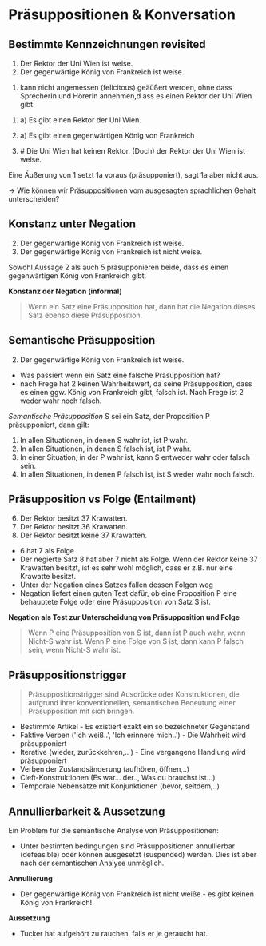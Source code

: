 # Präsuppositionen & Konversation

## Bestimmte Kennzeichnungen revisited

1. Der Rektor der Uni Wien ist weise.
2. Der gegenwärtige König von Frankreich ist weise.

1) kann nicht angemessen (felicitous) geäüßert werden, ohne dass SprecherIn und HörerIn annehmen,d ass es einen Rektor der Uni Wien gibt

1. a) Es gibt einen Rektor der Uni Wien.
2. a) Es gibt einen gegenwärtigen König von Frankreich

3.  \# Die Uni Wien hat keinen Rektor. (Doch) der Rektor der Uni Wien ist weise.

Eine Äußerung von 1 setzt 1a voraus (präsupponiert), sagt 1a aber nicht aus.

-> Wie können wir Präsuppositionen vom ausgesagten sprachlichen Gehalt unterscheiden?

## Konstanz unter Negation

2. Der gegenwärtige König von Frankreich ist weise.
5. Der gegenwärtige König von Frankreich ist nicht weise.

Sowohl Aussage 2 als auch 5 präsupponieren beide, dass es einen gegenwärtigen König von Frankreich gibt.

**Konstanz der Negation (informal)**
> Wenn ein Satz eine Präsupposition hat, dann hat die Negation dieses Satz ebenso diese Präsupposition.

## Semantische Präsupposition

2. Der gegenwärtige König von Frankreich ist weise.
  * Was passiert wenn ein Satz eine falsche Präsupposition hat?
  * nach Frege hat 2 keinen Wahrheitswert, da seine Präsupposition, dass es einen ggw. König von Frankreich gibt, falsch ist. Nach Frege ist 2 weder wahr noch falsch.

*Semantische Präsupposition*
S sei ein Satz, der Proposition P präsupponiert, dann gilt:

1. In allen Situationen, in denen S wahr ist, ist P wahr.
2. In allen Situationen, in denen S falsch ist, ist P wahr.
3. In einer Situation, in der P wahr ist, kann S entweder wahr oder falsch sein.
4. In allen Situationen, in denen P falsch ist, ist S weder wahr noch falsch.

## Präsupposition vs Folge (Entailment)

6. Der Rektor besitzt 37 Krawatten.
7. Der Rektor besitzt 36 Krawatten.
8. Der Rektor besitzt keine 37 Krawatten.
  * 6 hat 7 als Folge
  * Der negierte Satz 8 hat aber 7 nicht als Folge. Wenn der Rektor keine 37 Krawatten besitzt, ist es sehr wohl möglich, dass er z.B. nur eine Krawatte besitzt.
  * Unter der Negation eines Satzes fallen dessen Folgen weg
  * Negation liefert einen guten Test dafür, ob eine Proposition P eine behauptete Folge oder eine Präsupposition von Satz S ist.

**Negation als Test zur Unterscheidung von Präsupposition und Folge**
> Wenn P eine Präsupposition von S ist, dann ist P auch wahr, wenn Nicht-S wahr ist. Wenn P eine Folge von S ist, dann kann P falsch sein, wenn Nicht-S wahr ist.

## Präsuppositionstrigger

> Präsuppositionstrigger sind Ausdrücke oder Konstruktionen, die aufgrund ihrer konventionellen, semantischen Bedeutung einer Präsupposition mit sich bringen.

  * Bestimmte Artikel - Es existiert exakt ein so bezeichneter Gegenstand
  * Faktive Verben ('Ich weiß..', 'Ich erinnere mich..') - Die Wahrheit wird präsupponiert
  * Iterative (wieder, zurückkehren,.. ) - Eine vergangene Handlung wird präsupponiert
  * Verben der Zustandsänderung (aufhören, öffnen,..)
  * Cleft-Konstruktionen (Es war... der.., Was du brauchst ist...)
  * Temporale Nebensätze mit Konjunktionen (bevor, seitdem,..)


## Annullierbarkeit & Aussetzung

Ein Problem für die semantische Analyse von Präsuppositionen:
* Unter bestimten bedingungen sind Präsuppositionen annullierbar (defeasible) oder können ausgesetzt (suspended) werden. Dies ist aber nach der semantischen Analyse unmöglich.

**Annullierung**
* Der gegenwärtige König von Frankreich ist nicht weiße - es gibt keinen König von Frankreich!

**Aussetzung**
* Tucker hat aufgehört zu rauchen, falls er je geraucht hat.
